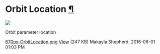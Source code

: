 <div id="main">

<div id="content">

<div class="contextual">

</div>

<div class="wiki wiki-page">

<span id="Orbit-Location"></span>

# Orbit Location [¶](#Orbit-Location-)

![](attachments/download/1079/670px-OrbitLocation.png)

Orbit parameter location

</div>

<div class="attachments">

<div class="contextual">

</div>

[670px-OrbitLocation.png](attachments/download/1079/670px-OrbitLocation.png)
[View](attachments/download/1079/670px-OrbitLocation.png "View")
<span class="size"> (247 KB) </span> <span class="author"> Makayla
Shepherd, 2016-06-01 01:03 PM </span>

</div>

<div style="clear:both;">

</div>

</div>

</div>
